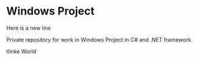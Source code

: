 # Windows Project
Here is a new line

Private repository for work in Windows Project in C# and .NET framework

tlinke World
